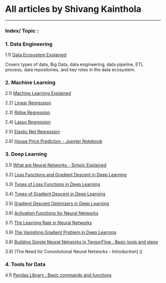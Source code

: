 # All articles by Shivang Kainthola
---

### Index/ Topic :  

### 1. Data Engineering 

1.1) [Data Ecosystem Explained](https://github.com/HeadHunter28/all_articles/blob/main/Data%20Engineering/Data%20Ecosystem%20Explained.pdf) 

Covers types of data, Big Data, data engineering, data pipeline, ETL process, data repositories, and key roles in the data ecosystem.


### 2. Machine Learning 

2.1) [Machine Learning Explained](https://github.com/HeadHunter28/all_articles/blob/main/Machine%20Learning/Machine%20Learning%20Explained.pdf)

2.2) [Linear Regression](https://shivangkainthola28.medium.com/machine-learning-20d35df8c774)

2.3) [Ridge Regression](https://shivangkainthola28.medium.com/machine-learning-ridge-regression-856dfb34448f)

2.4) [Lasso Regression](https://shivangkainthola28.medium.com/machine-learning-lasso-regression-41339c7e6b92)

2.5) [Elastic Net Regression](https://shivangkainthola28.medium.com/machine-learning-elastic-net-regression-b8fbfb2c1bfe)

2.6) [House Price Prediction - Jupyter Notebook](https://github.com/HeadHunter28/all_articles/blob/main/Deep%20Learning/House%20Price%20Prediction-%20Machine%20Learning.pdf)


### 3. Deep Learning

3.1) [What are Neural Networks - Simply Explained](https://github.com/HeadHunter28/all_articles/blob/main/Deep%20Learning/What%20are%20Neural%20Networks%20-%20Simply%20Explained.pdf)

3.2) [Loss Functions and Gradient Descent in Deep Learning](https://github.com/HeadHunter28/all_articles/blob/main/Deep%20Learning/What%20are%20Loss%20Functions%20in%20Deep%20Learning.pdf)

3.3) [Types of Loss Functions in Deep Learning](https://github.com/HeadHunter28/all_articles/blob/main/Deep%20Learning/Types%20of%20Loss%20Functions.pdf)

3.4) [Types of Gradient Descent in Deep Learning](https://github.com/HeadHunter28/all_articles/blob/main/Deep%20Learning/Types%20of%20Gradient%20Descent.pdf) 

3.5) [Gradient Descent Optimizers in Deep Learning](https://github.com/HeadHunter28/all_articles/blob/main/Deep%20Learning/Gradient%20Descent%20Optimizers%20in%20Deep%20Learning.pdf)

3.6) [Activation Functions for Neural Networks](https://github.com/HeadHunter28/all_articles/blob/main/Deep%20Learning/Activation%20Functions%20in%20Deep%20Learning.pdf)

3.7) [The Learning Rate in Neural Networks](https://github.com/HeadHunter28/all_articles/blob/main/Deep%20Learning/The%20Learning%20Rate%20in%20Deep%20Learning.pdf)

3.9) [The Vanishing Gradient Problem in Deep Learning](https://github.com/HeadHunter28/all_articles/blob/main/Deep%20Learning/Vanishing%20Gradient%20Problem%20in%20Deep%20Learning.pdf)

3.8) [Building Simple Neural Networks in TensorFlow : Basic tools and steps](https://github.com/HeadHunter28/all_articles/blob/main/Deep%20Learning/Building%20Basic%20Neural%20Networks%20with%20TensorFlow.pdf)

3.9) [The Need for Convolutional Neural Networks - Introduction] ()


### 4. Tools for Data 

4.1) [Pandas Library : Basic commands and functions](https://github.com/HeadHunter28/all_articles/blob/main/Data%20Tools/Basic%20Pandas%20-%20Commands%20and%20Functions.pdf)


